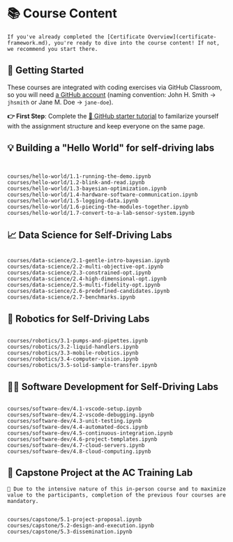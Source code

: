 # 📚 Course Content

<!-- All modules, all on one page via nbgallery? -->

```{warning}
If you've already completed the [Certificate Overview](certificate-framework.md), you're ready to dive into the course content! If not, we recommend you start there.
```

## 🚀 Getting Started

<!-- As [mentioned in the overview](/courses/hello-world/overview.md), each course is comprised of modules, where each module typically has three components:


|  | Component | Points |
|---|-------------------|--------|
| 1. | 🧭 Guided tutorial | 0 |
| 2. | 📓 Notebook assignment | 5 |
| 3. | 🛠️ Mini project | 10 | -->

These courses are integrated with coding exercises via GitHub Classroom, so you will need [a GitHub account](https://github.com/join) (naming convention: John H. Smith → `jhsmith` or Jane M. Doe → `jane-doe`).

**👉 First Step**: Complete the [🔗 GitHub starter tutorial](https://github.com/AC-Classroom/github-starter-course) to familarize yourself with the assignment structure and keep everyone on the same page.

<!-- If you've reached this point, and you're wondering what a self-driving lab is in the first place, watch [▶️ "The Future of Chemistry is Self-driving"](). *TODO: Video needs to be edited and uploaded to YouTube. Add this as an embedded iframe perhaps* -->

## 💡 Building a "Hello World" for self-driving labs

<!-- ```{note}
**This tutorial requires physical hardware and a 2.4 GHz WPA-2 wireless network**. If you do not have the hardware, see the ⭐ DigiKey Order link at the bottom-left of the [hackaday page](https://hackaday.io/project/186289-autonomous-research-laboratories). If you do not have the required wireless network, you can use a mobile hotspot (see [recommendations](https://github.com/sparks-baird/self-driving-lab-demo/discussions/83)).
``` -->

<!-- ```{note}
🔑 The "Hello World" course is a **recommended prerequisite** for all other courses in the certificate, and a mandatory prerequisite for the in-person capstone project.
``` -->

```{include} ./courses/hello-world/hardware-note.md
```

```{include} courses/hello-world/description.md
```

```{nbgallery}
courses/hello-world/1.1-running-the-demo.ipynb
courses/hello-world/1.2-blink-and-read.ipynb
courses/hello-world/1.3-bayesian-optimization.ipynb
courses/hello-world/1.4-hardware-software-communication.ipynb
courses/hello-world/1.5-logging-data.ipynb
courses/hello-world/1.6-piecing-the-modules-together.ipynb
courses/hello-world/1.7-convert-to-a-lab-sensor-system.ipynb
```

## 📈 Data Science for Self-Driving Labs

```{include} courses/data-science/description.md
```

```{nbgallery}
courses/data-science/2.1-gentle-intro-bayesian.ipynb
courses/data-science/2.2-multi-objective-opt.ipynb
courses/data-science/2.3-constrained-opt.ipynb
courses/data-science/2.4-high-dimensional-opt.ipynb
courses/data-science/2.5-multi-fidelity-opt.ipynb
courses/data-science/2.6-predefined-candidates.ipynb
courses/data-science/2.7-benchmarks.ipynb
```

## 🦾 Robotics for Self-Driving Labs

```{include} courses/robotics/description.md
```

```{nbgallery}
courses/robotics/3.1-pumps-and-pipettes.ipynb
courses/robotics/3.2-liquid-handlers.ipynb
courses/robotics/3.3-mobile-robotics.ipynb
courses/robotics/3.4-computer-vision.ipynb
courses/robotics/3.5-solid-sample-transfer.ipynb
```

## 🧑‍💻 Software Development for Self-Driving Labs

```{include} courses/software-dev/description.md
```

```{nbgallery}
courses/software-dev/4.1-vscode-setup.ipynb
courses/software-dev/4.2-vscode-debugging.ipynb
courses/software-dev/4.3-unit-testing.ipynb
courses/software-dev/4.4-automated-docs.ipynb
courses/software-dev/4.5-continuous-integration.ipynb
courses/software-dev/4.6-project-templates.ipynb
courses/software-dev/4.7-cloud-servers.ipynb
courses/software-dev/4.8-cloud-computing.ipynb
```

## 🏢 Capstone Project at the AC Training Lab

```{note}
🔑 Due to the intensive nature of this in-person course and to maximize value to the participants, completion of the previous four courses are mandatory.
```

```{include} courses/capstone/description.md
```

```{nbgallery}
courses/capstone/5.1-project-proposal.ipynb
courses/capstone/5.2-design-and-execution.ipynb
courses/capstone/5.3-dissemination.ipynb
```
